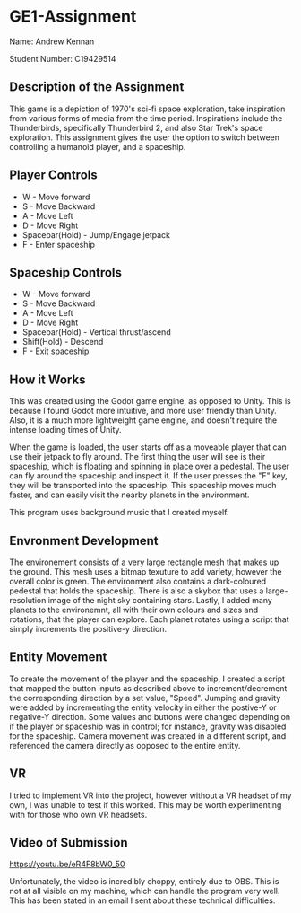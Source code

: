 # GE1-Assignment
Name: Andrew Kennan

Student Number: C19429514

## Description of the Assignment
This game is a depiction of 1970's sci-fi space exploration, take inspiration from various forms of media from the time period. Inspirations include the Thunderbirds, specifically Thunderbird 2, and also Star Trek's space exploration. This assignment gives the user the option to switch between controlling a humanoid player, and a spaceship.

## Player Controls
- W - Move forward
- S - Move Backward
- A - Move Left
- D - Move Right
- Spacebar(Hold) - Jump/Engage jetpack
- F - Enter spaceship

## Spaceship Controls
- W - Move forward
- S - Move Backward
- A - Move Left
- D - Move Right
- Spacebar(Hold) - Vertical thrust/ascend
- Shift(Hold) - Descend
- F - Exit spaceship

## How it Works
This was created using the Godot game engine, as opposed to Unity. This is because I found Godot more intuitive, and more user friendly than Unity. Also, it is a much more lightweight game engine, and doesn't require the intense loading times of Unity.

When the game is loaded, the user starts off as a moveable player that can use their jetpack to fly around. The first thing the user will see is their spaceship, which is floating and spinning in place over a pedestal. The user can fly around the spaceship and inspect it. If the user presses the "F" key, they will be transported into the spaceship. This spaceship moves much faster, and can easily visit the nearby planets in the environment.

This program uses background music that I created myself.

## Envronment Development
The environement consists of a very large rectangle mesh that makes up the ground. This mesh uses a bitmap texuture to add variety, however the overall color is green. The environment also contains a dark-coloured pedestal that holds the spaceship. There is also a skybox that uses a large-resolution image of the night sky containing stars. Lastly, I added many planets to the environemnt, all with their own colours and sizes and rotations, that the player can explore. Each planet rotates using a script that simply increments the positive-y direction.

## Entity Movement
To create the movement of the player and the spaceship, I created a script that mapped the button inputs as described above to increment/decrement the corresponding direction by a set value, "Speed". Jumping and gravity were added by incrementing the entity velocity in either the postive-Y or negative-Y direction. Some values and buttons were changed depending on if the player or spaceship was in control; for instance, gravity was disabled for the spaceship. Camera movement was created in a different script, and referenced the camera directly as opposed to the entire entity.

## VR
I tried to implement VR into the project, however without a VR headset of my own, I was unable to test if this worked. This may be worth experimenting with for those who own VR headsets.

## Video of Submission
https://youtu.be/eR4F8bW0_50

Unfortunately, the video is incredibly choppy, entirely due to OBS. This is not at all visible on my machine, which can handle the program very well. This has been stated in an email I sent about these technical difficulties.
